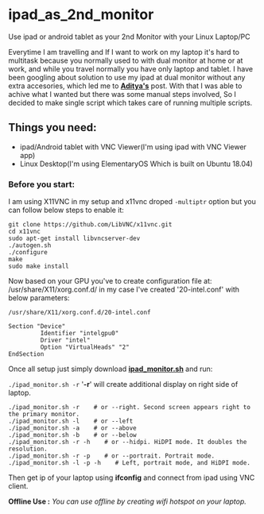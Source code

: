 # ipad_as_2nd_monitor
Use ipad or android tablet as your 2nd Monitor with your Linux Laptop/PC

Everytime I am travelling and If I want to work on my laptop it's hard to multitask because you normally used to with dual monitor at home or at work, and while you travel normally you have only laptop and tablet. I have been googling about solution to use my ipad at dual monitor without any extra accesories, which led me to [__Aditya's__](http://www.adityavaidya.com/2015/03/ipad-as-2nd-monitor-now-on-linux.html) post. With that I was able to achive what I wanted but there was some manual steps involved, So I decided to make single script which takes care of running multiple scripts.  
  
## Things you need:
- ipad/Android tablet with VNC Viewer(I'm using ipad with VNC Viewer app)  
- Linux Desktop(I'm using ElementaryOS Which is built on Ubuntu 18.04)  
  
  
### Before you start:  

I am using X11VNC in my setup and x11vnc droped `-multiptr` option but you can follow below steps to enable it: 
```
git clone https://github.com/LibVNC/x11vnc.git
cd x11vnc
sudo apt-get install libvncserver-dev
./autogen.sh
./configure
make
sudo make install
```
  
  
Now based on your GPU you've to create configuration file at: /usr/share/X11/xorg.conf.d/ in my case I've created '20-intel.conf' with below parameters:
  
  
`/usr/share/X11/xorg.conf.d/20-intel.conf`
  
```
Section "Device"  
         Identifier "intelgpu0"  
         Driver "intel"  
         Option "VirtualHeads" "2"
EndSection
```
   
  
Once all setup just simply download [__ipad_monitor.sh__](https://github.com/rajsardhara/ipad_as_2nd_monitor/blob/master/ipad_monitor.sh) and run:

`./ipad_monitor.sh -r` '__-r__' will create additional display on right side of laptop.
```
./ipad_monitor.sh -r    # or --right. Second screen appears right to the primary monitor.
./ipad_monitor.sh -l    # or --left
./ipad_monitor.sh -a    # or --above
./ipad_monitor.sh -b    # or --below
./ipad_monitor.sh -r -h    # or --hidpi. HiDPI mode. It doubles the resolution.
./ipad_monitor.sh -r -p    # or --portrait. Portrait mode.
./ipad_monitor.sh -l -p -h    # Left, portrait mode, and HiDPI mode.
```

Then get ip of your laptop using __ifconfig__ and connect from ipad using VNC client. 

__Offline Use :__ _You can use offline by creating wifi hotspot on your laptop._
